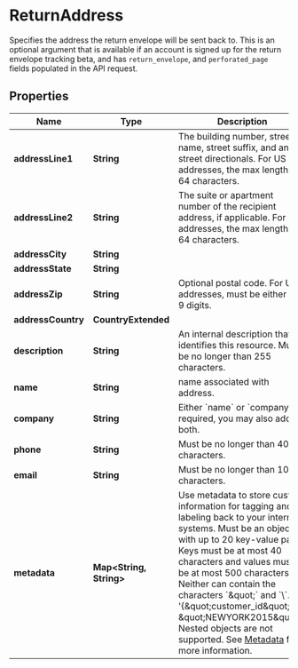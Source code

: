 

# ReturnAddress

Specifies the address the return envelope will be sent back to. This is an optional argument that is available if an account is signed up for the return envelope tracking beta, and has `return_envelope`, and `perforated_page` fields populated in the API request.

## Properties

Name | Type | Description | Notes
------------ | ------------- | ------------- | -------------
**addressLine1** | **String** | The building number, street name, street suffix, and any street directionals. For US addresses, the max length is 64 characters. |  [optional]
**addressLine2** | **String** | The suite or apartment number of the recipient address, if applicable. For US addresses, the max length is 64 characters. |  [optional]
**addressCity** | **String** |  |  [optional]
**addressState** | **String** |  |  [optional]
**addressZip** | **String** | Optional postal code. For US addresses, must be either 5 or 9 digits. |  [optional]
**addressCountry** | **CountryExtended** |  |  [optional]
**description** | **String** | An internal description that identifies this resource. Must be no longer than 255 characters.  |  [optional]
**name** | **String** | name associated with address. |  [optional]
**company** | **String** | Either &#x60;name&#x60; or &#x60;company&#x60; is required, you may also add both. |  [optional]
**phone** | **String** | Must be no longer than 40 characters. |  [optional]
**email** | **String** | Must be no longer than 100 characters. |  [optional]
**metadata** | **Map&lt;String, String&gt;** | Use metadata to store custom information for tagging and labeling back to your internal systems. Must be an object with up to 20 key-value pairs. Keys must be at most 40 characters and values must be at most 500 characters. Neither can contain the characters &#x60;\&quot;&#x60; and &#x60;\\&#x60;. i.e. &#39;{\&quot;customer_id\&quot; : \&quot;NEWYORK2015\&quot;}&#39; Nested objects are not supported.  See [Metadata](#section/Metadata) for more information. |  [optional]




